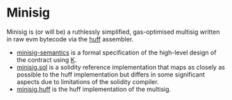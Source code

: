 # Minisig
Minisig is (or will be) a ruthlessly simplified, gas-optimised multisig written in raw evm bytecode via the [huff](https://github.com/AztecProtocol/huff) assembler.

- [minisig-semantics](https://github.com/wolflo/minisig-semantics.git) is a formal specification of the high-level design of the contract using [K](https://github.com/kframework/k).
- [minisig.sol](https://github.com/wolflo/minisig.sol.git) is a solidity reference implementation that maps as closely as possible to the huff implementation but differs in some significant aspects due to limitations of the solidity compiler.
- [minisig.huff](https://github.com/wolflo/minisig.huff.git) is the huff implementation of the multisig.
